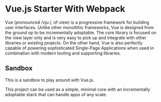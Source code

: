 # Vue.js Starter With Webpack

Vue (pronounced /vjuː/, of view) is a progressive framework for building 
user interfaces. Unlike other monolithic frameworks, Vue is designed from the
 ground up to be incrementally adoptable. The core library is focused on the 
 view layer only and is very easy to pick up and integrate with other 
 libraries or existing projects. On the other hand, Vue is also perfectly 
 capable of powering sophisticated Single-Page Applications when used in 
 combination with modern tooling and supporting libraries.
 
## Sandbox
 
This is a sandbox to play around with Vue.js. 

This project can be used as a simple, minimal core with an incrementally 
adoptable  stack that can handle apps of any scale.